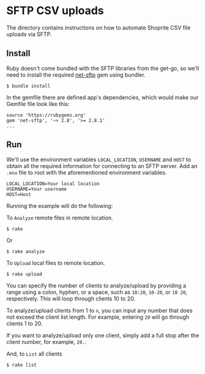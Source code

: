 SFTP CSV uploads  
========================================

The directory contains instructions on how to automate Shoprite CSV file uploads via SFTP.

## Install

Ruby doesn't come bundled with the SFTP libraries from the get-go, so we’ll need to install the required [net-sftp](https://rubygems.org/gems/net-sftp/versions/2.1.2) gem using bundler.

```
$ bundle install
```

In the gemfile there are defined app's dependencies, which would make our Gemfile file look like this:

```
source 'https://rubygems.org'
gem 'net-sftp', '~> 2.8', '>= 2.8.1'
...
```

## Run

We'll use the environment variables `LOCAL_LOCATION`, `USERNAME` and `HOST` to obtain all the required information for connecting to an SFTP server.
Add an `.env` file to root with the aforementioned environment variables.

```
LOCAL_LOCATION=Your local location
USERNAME=Your username
HOST=Host 
```

Running the example will do the following:

 To `Analyze` remote files in remote location.

```
$ rake 
```
Or 

```
$ rake analyze 
```

 To `Upload` local files to remote location.

```
$ rake upload
```

You can specify the number of clients to analyze/upload by providing a range using a colon, hyphen, or a space, such as `10:20`, `10-20`, or `10 20`, respectively. This will loop through clients 10 to 20.

To analyze/upload clients from 1 to `n`, you can input any number that does not exceed the client list length. For example, entering `20` will go through clients 1 to 20.

If you want to analyze/upload only one client, simply add a full stop after the client number, for example, `20.`.
<br />

And, to `List` all clients 

```
$ rake list
```

